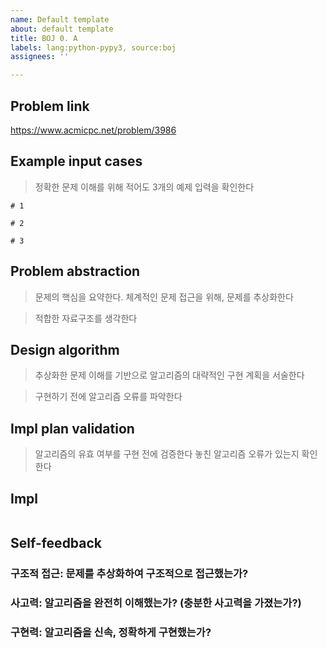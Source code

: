 ```yaml
---
name: Default template
about: default template
title: BOJ 0. A
labels: lang:python-pypy3, source:boj
assignees: ''

---
```


## Problem link

https://www.acmicpc.net/problem/3986

## Example input cases

> 정확한 문제 이해를 위해 적어도 3개의 예제 입력을 확인한다

```
# 1
```

```
# 2
```

```
# 3
```

## Problem abstraction

> 문제의 핵심을 요약한다. 체계적인 문제 접근을 위해, 문제를 추상화한다

> 적합한 자료구조를 생각한다

## Design algorithm

> 추상화한 문제 이해를 기반으로 알고리즘의 대략적인 구현 계획을 서술한다

> 구현하기 전에 알고리즘 오류를 파악한다


## Impl plan validation

> 알고리즘의 유효 여부를 구현 전에 검증한다
> 놓친 알고리즘 오류가 있는지 확인한다

## Impl

```py
```

## Self-feedback

### 구조적 접근: 문제를 추상화하여 구조적으로 접근했는가?



### 사고력: 알고리즘을 완전히 이해했는가? (충분한 사고력을 가졌는가?)



### 구현력: 알고리즘을 신속, 정확하게 구현했는가?
